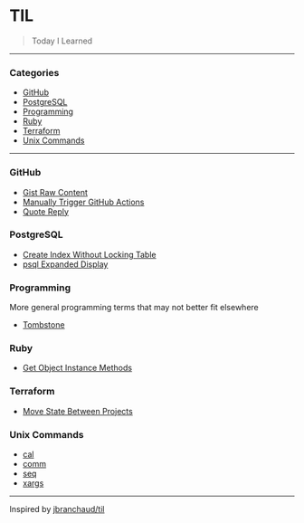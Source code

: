 # TIL

> Today I Learned

---

### Categories

- [GitHub](#github)
- [PostgreSQL](#postgresql)
- [Programming](#programming)
- [Ruby](#ruby)
- [Terraform](#terraform)
- [Unix Commands](#unix-commands)

---

### GitHub

- [Gist Raw Content](./github/gist-raw-content.md)
- [Manually Trigger GitHub Actions](./github/manually-trigger-github-actions.md)
- [Quote Reply](./github/quote-reply.md)

### PostgreSQL

- [Create Index Without Locking Table](./postgres/create-index-without-locking-table.md)
- [psql Expanded Display](./postgres/psql-expanded-display.md)

### Programming

More general programming terms that may not better fit elsewhere

- [Tombstone](./programming/tombstone.md)

### Ruby

- [Get Object Instance Methods](./ruby/get-object-instance-methods.md)


### Terraform

- [Move State Between Projects](./terraform/move-state-between-projects.md)

### Unix Commands

- [cal](./unix-commands/cal.md)
- [comm](./unix-commands/comm.md)
- [seq](./unix-commands/seq.md)
- [xargs](./unix-commands/xargs.md)

---

Inspired by [jbranchaud/til](https://github.com/jbranchaud/til)